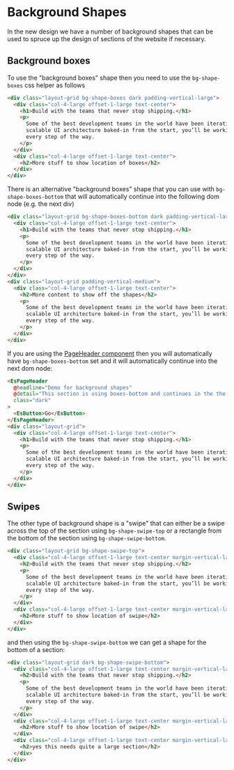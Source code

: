 # Background Shapes

In the new design we have a number of background shapes that can be used to spruce up the design of sections of the website if necessary.

## Background boxes

To use the "background boxes" shape then you need to use the `bg-shape-boxes` css helper as follows

```html
<div class="layout-grid bg-shape-boxes dark padding-vertical-large">
  <div class="col-4-large offset-1-large text-center">
    <h1>Build with the teams that never stop shipping.</h1>
    <p>
      Some of the best development teams in the world have been iterating on their products for years with Ember. With
      scalable UI architecture baked-in from the start, you’ll be working with the same patterns these organizations use
      every step of the way.
    </p>
  </div>
  <div class="col-4-large offset-1-large text-center">
    <h2>More stuff to show location of boxes</h2>
  </div>
</div>
```

There is an alternative "background boxes" shape that you can use with `bg-shape-boxes-bottom` that will automatically continue into the following dom node (e.g. the next div)

```html
<div class="layout-grid bg-shape-boxes-bottom dark padding-vertical-large">
  <div class="col-4-large offset-1-large text-center">
    <h1>Build with the teams that never stop shipping.</h1>
    <p>
      Some of the best development teams in the world have been iterating on their products for years with Ember. With
      scalable UI architecture baked-in from the start, you’ll be working with the same patterns these organizations use
      every step of the way.
    </p>
  </div>
</div>
<div class="layout-grid padding-vertical-medium">
  <div class="col-4-large offset-1-large text-center">
    <h2>More content to show off the shapes</h2>
    <p>
      Some of the best development teams in the world have been iterating on their products for years with Ember. With
      scalable UI architecture baked-in from the start, you’ll be working with the same patterns these organizations use
      every step of the way.
    </p>
  </div>
</div>
```

If you are using the [PageHeader component](/components/page-header/) then you will automatically have `bg-shape-boxes-bottom` set and it will automatically continue into the next dom node:

```html
<EsPageHeader
  @headline="Demo for background shapes"
  @detail="This section is using boxes-bottom and continues in the the next section"
  class="dark"
>
  <EsButton>Go</EsButton>
</EsPageHeader>
<div class="layout-grid">
  <div class="col-4-large offset-1-large text-center">
    <h1>Build with the teams that never stop shipping.</h1>
    <p>
      Some of the best development teams in the world have been iterating on their products for years with Ember. With
      scalable UI architecture baked-in from the start, you’ll be working with the same patterns these organizations use
      every step of the way.
    </p>
  </div>
</div>
```

## Swipes

The other type of background shape is a "swipe" that can either be a swipe across the top of the section using `bg-shape-swipe-top` or a rectangle from the bottom of the section using `bg-shape-swipe-bottom`.

```html
<div class="layout-grid bg-shape-swipe-top">
  <div class="col-4-large offset-1-large text-center margin-vertical-large">
    <h2>Build with the teams that never stop shipping.</h2>
    <p>
      Some of the best development teams in the world have been iterating on their products for years with Ember. With
      scalable UI architecture baked-in from the start, you’ll be working with the same patterns these organizations use
      every step of the way.
    </p>
  </div>
  <div class="col-4-large offset-1-large text-center margin-vertical-large">
    <h2>More stuff to show location of swipe</h2>
  </div>
</div>
```

and then using the `bg-shape-swipe-bottom` we can get a shape for the bottom of a section:

```html
<div class="layout-grid dark bg-shape-swipe-bottom">
  <div class="col-4-large offset-1-large text-center margin-vertical-large">
    <h2>Build with the teams that never stop shipping.</h2>
    <p>
      Some of the best development teams in the world have been iterating on their products for years with Ember. With
      scalable UI architecture baked-in from the start, you’ll be working with the same patterns these organizations use
      every step of the way.
    </p>
  </div>
  <div class="col-4-large offset-1-large text-center margin-vertical-large">
    <h2>More stuff to show location of swipe</h2>
  </div>
  <div class="col-4-large offset-1-large text-center margin-vertical-large">
    <h2>yes this needs quite a large section</h2>
  </div>
</div>
```
